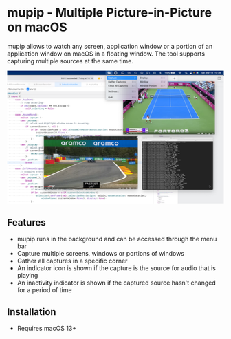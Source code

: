 # mupip - Multiple Picture-in-Picture on macOS

mupip allows to watch any screen, application window or a portion of an application window on macOS in a floating window. The tool supports capturing multiple sources at the same time.

<img src="https://github.com/scholtzan/mupip/blob/main/doc/screenshot.png" width="1000">

## Features

* mupip runs in the background and can be accessed through the menu bar
* Capture multiple screens, windows or portions of windows
* Gather all captures in a specific corner
* An indicator icon is shown if the capture is the source for audio that is playing
* An inactivity indicator is shown if the captured source hasn't changed for a period of time

## Installation

* Requires macOS 13+
